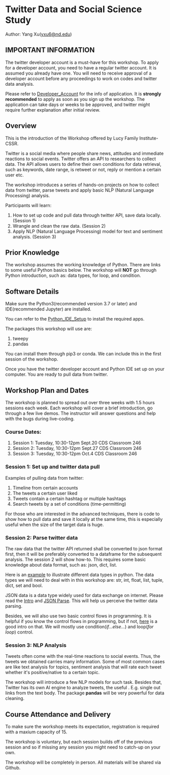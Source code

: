 # Twitter Data and Social Science Study
Author: Yang Xu(yxu6@nd.edu)

## IMPORTANT INFORMATION

The twitter developer account is a must-have for this workshop. To apply for a developer account, you need to have a regular twitter account. It is assumed you already have one. You will need to receive approval of a developer account before any proceedings to work on codes and twitter data analysis.

Please refer to [Developer_Account](https://github.com/Lucy-Family-Institute/CSSR-Workshop-Twitter/blob/master/Developer_Account.md) for the info of application. It is **strongly recommended** to apply as soon as you sign up the workshop. The application can take days or weeks to be approved, and twitter might require further explanation after initial review.

## Overview

This is the introduction of the Workshop offered by Lucy Family Institute-CSSR.

Twitter is a social media where people share news, attitudes and immediate reactions to social events. Twitter offers an API to researchers to collect data. The API allows users to define their own conditions for data retrieval, such as keywords, date range, is retweet or not, reply or mention a certain user etc.

The workshop introduces a series of hands-on projects on how to collect data from twitter, parse tweets and apply basic NLP (Natural Language Processing) analysis.

Participants will learn:
1. How to set up code and pull data through twitter API, save data locally. (Session 1)
2. Wrangle and clean the raw data. (Session 2)
3. Apply NLP (Natural Language Processing) model for text and sentiment analysis. (Session 3)

## Prior Knowledge

The workshop assumes the working knowledge of Python. There are links to some useful Python basics below. The workshop will **NOT** go through Python introduction, such as: data types, for loop, and condition.

## Software Details

Make sure the Python3(recommended version 3.7 or later) and IDE(recommended Jupyter) are installed.

You can refer to the [Python_IDE_Setup](https://github.com/Lucy-Family-Institute/CSSR-Workshop-Twitter/blob/master/Python_IDE_Setup.md) to install the required apps.

The packages this workshop will use are:
1. tweepy
2. pandas

You can install them through pip3 or conda. We can include this in the first session of the workshop.

Once you have the twitter developer account and Python IDE set up on your computer. You are ready to pull data from twitter.

## Workshop Plan and Dates

The workshop is planned to spread out over three weeks with 1.5 hours sessions each week. Each workshop will cover a brief introduction, go through a few live demos. The instructor will answer questions and help with the bugs during live-coding.

### Course Dates:

1. Session 1: Tuesday, 10:30-12pm Sept.20 CDS Classroom 246
2. Session 2: Tuesday, 10:30-12pm Sept.27 CDS Classroom 246
3. Session 3: Tuesday, 10:30-12pm Oct.4 CDS Classroom 246

### Session 1: Set up and twitter data pull

Examples of pulling data from twitter:

1. Timeline from certain accounts
2. The tweets a certain user liked
3. Tweets contain a certain hashtag or multiple hashtags
4. Search tweets by a set of conditions (time-permitting)

For those who are interested in the advanced techniques, there is code to show how to pull data and save it locally at the same time, this is especially useful when the size of the target data is huge.

### Session 2: Parse twitter data

The raw data that the twitter API returned shall be converted to json format first, then it will be preferably converted to a dataframe for the subsequent analysis. The session 2 will show how-to. This requires some basic knowledge about data format, such as: json, dict, list.

Here is an [example](https://www.w3schools.com/python/python_datatypes.asp) to illustrate different data types in python. The data types we will need to deal with in this workshop are: str, int, float, list, tuple, dict, set and bool.

JSON data is a data type widely used for data exchange on internet. Please read the [Intro](https://www.w3schools.com/js/js_json_intro.asp) and [JSON Parse](https://www.w3schools.com/js/js_json_intro.asp). This will help us perceive the twitter data parsing.

Besides, we will also use two basic control flows in programming. It is helpful if you know the control flows in programming, but if not, [here](https://docs.python.org/3/tutorial/controlflow.html) is a good intro on that. We will mostly use condition(*if...else...*) and loop(*for loop*) control.

### Session 3: NLP Analysis

Tweets often come with the real-time reactions to social events. Thus, the tweets we obtained carries many information. Some of most common cases are like text analysis for topics, sentiment analysis that will rate each tweet whether it's positive/native to a certain topic.

The workshop will introduce a few NLP models for such task. Besides that, Twitter has its own AI engine to analyze tweets, the useful . E.g. single out links from the text body. The package **pandas** will be very powerful for data cleaning.

## Course Attendance and Delivery

To make sure the workshop meets its expectation, registration is required with a maxium capacity of 15.

The workshop is voluntary, but each session builds off of the previous session and so if missing any session you might need to catch-up on your own.

The workshop will be completely in person. All materials will be shared via Github.
